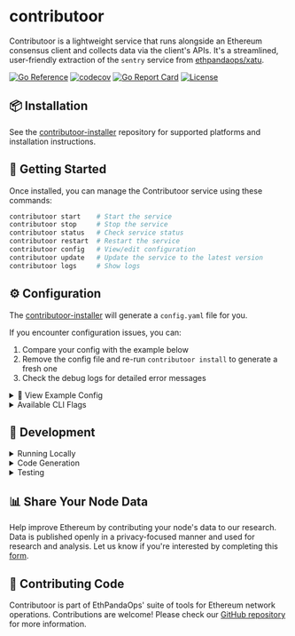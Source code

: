 # contributoor

Contributoor is a lightweight service that runs alongside an Ethereum consensus client and collects data via the client's APIs. It's a streamlined, user-friendly extraction of the `sentry` service from [ethpandaops/xatu](https://github.com/ethpandaops/xatu).

[![Go Reference](https://pkg.go.dev/badge/github.com/ethpandaops/contributoor.svg)](https://pkg.go.dev/github.com/ethpandaops/contributoor)
[![codecov](https://codecov.io/gh/ethpandaops/contributoor/graph/badge.svg?token=40GPSFLS2W)](https://codecov.io/gh/ethpandaops/contributoor)
[![Go Report Card](https://goreportcard.com/badge/github.com/ethpandaops/contributoor)](https://goreportcard.com/report/github.com/ethpandaops/contributoor)
[![License](https://img.shields.io/github/license/ethpandaops/contributoor)](LICENSE)

## 📦 Installation

See the [contributoor-installer](https://github.com/ethpandaops/contributoor-installer) repository for supported platforms and installation instructions.

## 🚀 Getting Started

Once installed, you can manage the Contributoor service using these commands:

```bash
contributoor start    # Start the service
contributoor stop     # Stop the service
contributoor status   # Check service status
contributoor restart  # Restart the service
contributoor config   # View/edit configuration
contributoor update   # Update the service to the latest version
contributoor logs     # Show logs
```

## ⚙️ Configuration

The [contributoor-installer](https://github.com/ethpandaops/contributoor-installer) will generate a `config.yaml` file for you.

If you encounter configuration issues, you can:

1. Compare your config with the example below
2. Remove the config file and re-run `contributoor install` to generate a fresh one
3. Check the debug logs for detailed error messages

<details>
  <summary>📄 View Example Config</summary>

```yaml
# The address of your beacon node's HTTP API.
beaconNodeAddress: http://127.0.0.1:64692

# The address to serve metrics on (optional, disabled if empty).
metricsAddress: ":9090"

# The address to serve a health check on (optional, disabled if empty).
healthCheckAddress: ":9191"

# The log level (debug, info, warn, error).
logLevel: info

# Specifies a network name override. This is only used when connecting to testnets where
# the beacon node reports a generic network name like "testnet". For known networks
# (mainnet, sepolia, holesky, hoodi, etc.), the network is always derived automatically from
# the beacon node's configuration.
networkName: pectra-devnet-6

# The output server configuration (credentials are base64 encoded and required if a pandaops server is used).
outputServer:
    address: xatu.primary.production.platform.ethpandaops.io:443
    credentials: <base64-encoded-value>
    tls: true

# The contributoor version to use.
version: 0.0.8

# The directory where contributoor stores its configuration and data.
contributoorDirectory: /Users/username/.contributoor

# The method to run contributoor (RUN_METHOD_DOCKER, RUN_METHOD_BINARY, RUN_METHOD_SYSTEMD).
runMethod: RUN_METHOD_DOCKER
```
</details>

<details>
  <summary>Available CLI Flags</summary>

All configuration options can be overridden via CLI flags:

```bash
--config string                    # Config file path
--debug                           # Enable debug mode
--network string                  # Ethereum network name (mainnet, sepolia, holesky)
--beacon-node-address string      # Address of the beacon node API (e.g. http://localhost:5052)
--metrics-address string          # Address of the metrics server (e.g. :9091)
--health-check-address string     # Address of the health check server (e.g. :9191)
--log-level string               # Log level (debug, info, warn, error)
--username string                # Username for the output server
--password string                # Password for the output server
--output-server-address string    # Address of the output server (e.g. xatu.primary.production.platform.ethpandaops.io:443)
--output-server-tls string       # Enable TLS for the output server (true/false)
--contributoor-directory string   # Directory where contributoor stores configuration and data
```

Example with multiple flags:
```bash
go run ./cmd/sentry/main.go \
  --config ./config.yaml \
  --debug true \
  --network sepolia \
  --beacon-node-address http://localhost:5052 \
  --metrics-address localhost:9091 \
  --log-level debug
```
</details>

## 🔨 Development

<details>
  <summary>Running Locally</summary>

To run Contributoor in development mode:

```bash
go run ./cmd/sentry --config /path/to/.contributoor/config.yaml --debug true
```

The `config.yaml` would have been generated for you by the installer.
</details>


<details>
  <summary>Code Generation</summary>

Generate protocol buffers and other generated code:

```bash
go generate ./...
make proto
```
</details>

<details>
  <summary>Testing</summary>

Run tests with race detection, coverage reporting, and view the coverage report:

```bash
go test -race -failfast -cover -coverpkg=./... -coverprofile=coverage.out ./... && go tool cover -html=coverage.out
```

</details>

## 📊 Share Your Node Data

Help improve Ethereum by contributing your node's data to our research. Data is published openly in a privacy-focused manner and used for research and analysis. Let us know if you're interested by completing this [form](https://ethpandaops.io/contribute-data/).

## 🤝 Contributing Code

Contributoor is part of EthPandaOps' suite of tools for Ethereum network operations. Contributions are welcome! Please check our [GitHub repository](https://github.com/ethpandaops) for more information.
